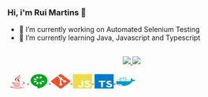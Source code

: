 ### Hi, i'm Rui Martins 👋

- 🔭 I’m currently working on Automated Selenium Testing
- 🌱 I’m currently learning Java, Javascript and Typescript
##
<div align="center">
  <a href="https://github.com/rmsmartins">
  <img height="180em" src="https://github-readme-stats.vercel.app/api?username=rmsmartins&show_icons=true&theme=dracula&include_all_commits=true&count_private=true"/>
  <img height="180em" src="https://github-readme-stats.vercel.app/api/top-langs/?username=rmsmartins&layout=compact&langs_count=7&theme=dracula"/>
</div>
<div style="display: inline_block"><br>
  <img align="center" alt="Rui-Java" height="30" width="40" src="https://raw.githubusercontent.com/devicons/devicon/master/icons/java/java-plain.svg">
   <img align="center" alt="Rui-Cu" height="30" width="40" src="https://raw.githubusercontent.com/devicons/devicon/master/icons/cucumber/cucumber-plain.svg">
  <img align="center" alt="Rui-Gi" height="30" width="40" src="https://raw.githubusercontent.com/devicons/devicon/master/icons/git/git-plain.svg">
  <img align="center" alt="Rui-Js" height="30" width="40" src="https://raw.githubusercontent.com/devicons/devicon/master/icons/javascript/javascript-plain.svg">
  <img align="center" alt="Rui-Ts" height="30" width="40" src="https://raw.githubusercontent.com/devicons/devicon/master/icons/typescript/typescript-plain.svg">
  <img align="center" alt="Rui-Dk" height="30" width="40" src="https://raw.githubusercontent.com/devicons/devicon/master/icons/docker/docker-plain.svg">
</div>  
